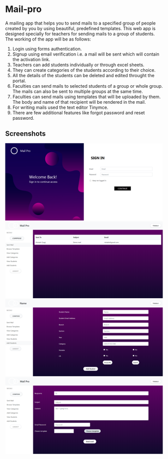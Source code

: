 # Mail-pro
A mailing app that helps you to send mails to a specified group of people created by you by using beautiful, predefined templates. This web app is designed specially for teachers for sending mails to a group of students.
The working of the app will be as follows:
1. Login using forms authentication.
2. Signup using email verification i.e. a mail will be sent which will contain the activation link.
3. Teachers can add students individually or through excel sheets.
4. They can create categories of the students according to their choice.
5. All the details of the students can be deleted and edited throught the portal.
6. Faculties can send mails to selected students of a group or whole group. The mails can also be sent to multiple groups at the same time.
7. Faculties can send mails using templates that will be uploaded by them. The body and name of that recipient will be rendered in the mail.
8. For writing mails used the text editor Tinymce.
9. There are few additional features like forgot password and reset password.

## Screenshots
![Image](/images/Sign_in.png)
![Image](/images/Sent_mails.png)
![Image](/images/Add_Student.png)
![Image](/images/Compose.png)